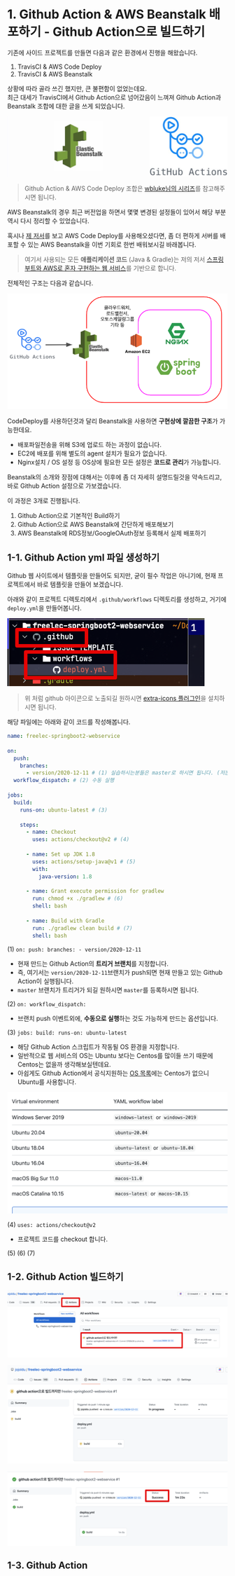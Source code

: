 # 1. Github Action & AWS Beanstalk 배포하기 - Github Action으로 빌드하기

기존에 사이드 프로젝트를 만들면 다음과 같은 환경에서 진행을 해왔습니다.  
  
1. TravisCI & AWS Code Deploy
2. TravisCI & AWS Beanstalk

상황에 따라 골라 쓰긴 했지만, 큰 불편함이 없었는데요.  
최근 대세가 TravisCI에서 Github Action으로 넘어갔음이 느껴져 Github Action과 Beanstalk 조합에 대한 글을 쓰게 되었습니다.

![intro1](./images/intro1.jpeg)

> Github Action & AWS Code Deploy 조합은 [wbluke님의 시리즈](https://wbluke.tistory.com/39)를 참고해주시면 됩니다.

AWS Beanstalk의 경우 최근 버전업을 하면서 몇몇 변경된 설정들이 있어서 해당 부분 역시 다시 정리할 수 있었습니다.  
  
혹시나 [제 저서](https://jojoldu.tistory.com/463)를 보고 AWS Code Deploy를 사용해오셨다면, 좀 더 편하게 서버를 배포할 수 있는 AWS Beanstalk을 이번 기회로 한번 배워보시길 바래봅니다.

> 여기서 사용되는 모든 **애플리케이션 코드** (Java & Gradle)는 저의 저서 [스프링 부트와 AWS로 혼자 구현하는 웹 서비스](https://jojoldu.tistory.com/463)를 기반으로 합니다.  

전체적인 구조는 다음과 같습니다.

![intro2](./images/intro2.png)

CodeDeploy를 사용하던것과 달리 Beanstalk을 사용하면 **구현상에 깔끔한 구조**가 가능한데요.

* 배포파일전송을 위해 S3에 업로드 하는 과정이 없습니다.
* EC2에 배포를 위해 별도의 agent 설치가 필요가 없습니다.
* Nginx설치 / OS 설정 등 OS상에 필요한 모든 설정은 **코드로 관리**가 가능합니다.

Beanstalk의 소개와 장점에 대해서는 이후에 좀 더 자세히 설명드릴것을 약속드리고, 바로 Github Action 설정으로 가보겠습니다.

이 과정은 3개로 진행됩니다.

1. Github Action으로 기본적인 Build하기
2. Github Action으로 AWS Beanstalk에 간단하게 배포해보기
3. AWS Beanstalk에 RDS정보/GoogleOAuth정보 등록해서 실제 배포하기

## 1-1. Github Action yml 파일 생성하기

Github 웹 사이트에서 템플릿을 만들어도 되지만, 굳이 필수 작업은 아니기에, 현재 프로젝트에서 바로 템플릿을 만들어 보겠습니다.  
  
아래와 같이 프로젝트 디렉토리에서 ```.github/workflows``` 디렉토리를 생성하고, 거기에 ```deploy.yml```을 만들어봅니다.

![github1](./images/github1.png)

> 위 처럼 github 아이콘으로 노출되길 원하시면 [extra-icons 플러그인](https://plugins.jetbrains.com/plugin/11058-extra-icons)을 설치하시면 됩니다.

해당 파일에는 아래와 같이 코드를 작성해봅니다.

```yaml
name: freelec-springboot2-webservice

on:
  push:
    branches:
      - version/2020-12-11 # (1) 실습하시는분들은 master로 하시면 됩니다. (저는 별도 브랜치로 지정)
  workflow_dispatch: # (2) 수동 실행

jobs:
  build:
    runs-on: ubuntu-latest # (3)

    steps:
      - name: Checkout
        uses: actions/checkout@v2 # (4)

      - name: Set up JDK 1.8
        uses: actions/setup-java@v1 # (5)
        with:
          java-version: 1.8

      - name: Grant execute permission for gradlew
        run: chmod +x ./gradlew # (6)
        shell: bash

      - name: Build with Gradle
        run: ./gradlew clean build # (7)
        shell: bash

```

(1) ```on: push: branches: - version/2020-12-11```

* 현재 만드는 Github Action의 **트리거 브랜치**를 지정합니다.
* 즉, 여기서는 ```version/2020-12-11```브랜치가 push되면 현재 만들고 있는 Github Action이 실행됩니다.
* ```master``` 브랜치가 트리거가 되길 원하시면 ```master```를 등록하시면 됩니다.

(2) ```on: workflow_dispatch:```

* 브랜치 push 이벤트외에, **수동으로 실행**하는 것도 가능하게 만드는 옵션입니다.

(3) ```jobs: build: runs-on: ubuntu-latest```

* 해당 Github Action 스크립트가 작동될 OS 환경을 지정합니다.
* 일반적으로 웹 서비스의 OS는 Ubuntu 보다는 Centos를 많이들 쓰기 때문에 Centos는 없을까 생각해보실텐데요.
* 아쉽게도 Github Action에서 공식지원하는 [OS 목록](https://docs.github.com/en/free-pro-team@latest/actions/reference/workflow-syntax-for-github-actions#jobsjob_idruns-on)에는 Centos가 없으니 Ubuntu를 사용합니다.

![github2](./images/github2.png)

(4) ```uses: actions/checkout@v2```

* 프로젝트 코드를 checkout 합니다.

(5)
(6)
(7)



## 1-2. Github Action 빌드하기



![github3](./images/github3.png)

![github4](./images/github4.png)

![github5](./images/github5.png)

## 1-3. Github Action 